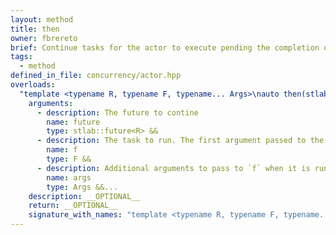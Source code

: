 ```yaml
---
layout: method
title: then
owner: fbrereto
brief: Continue tasks for the actor to execute pending the completion of some future
tags:
  - method
defined_in_file: concurrency/actor.hpp
overloads:
  "template <typename R, typename F, typename... Args>\nauto then(stlab::future<R> &&, F &&, Args &&...)":
    arguments:
      - description: The future to contine
        name: future
        type: stlab::future<R> &&
      - description: The task to run. The first argument passed to the routine will be the actor. The second argument passed will be the resolved value of the future (if it is not `void`).
        name: f
        type: F &&
      - description: Additional arguments to pass to `f` when it is run
        name: args
        type: Args &&...
    description: __OPTIONAL__
    return: __OPTIONAL__
    signature_with_names: "template <typename R, typename F, typename... Args>\nauto then(stlab::future<R> && future, F && f, Args &&... args)"
---
```

